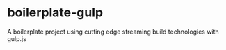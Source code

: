 boilerplate-gulp
================

A boilerplate project using cutting edge streaming build technologies with gulp.js
